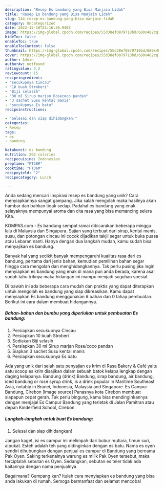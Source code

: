 ```yaml
---
description: "Resep Es bandung yang Bisa Manjain Lidah"
title: "Resep Es bandung yang Bisa Manjain Lidah"
slug: 244-resep-es-bandung-yang-bisa-manjain-lidah
category: Uncategorized
date: 2022-12-10T22:16:36.940Z
image: https://img-global.cpcdn.com/recipes/55d38ef0879710bd/680x482cq70/es-bandung-foto-resep-utama.jpg
hideToc: false
enableToc: true
enableTocContent: false
thumbnail: https://img-global.cpcdn.com/recipes/55d38ef0879710bd/680x482cq70/es-bandung-foto-resep-utama.jpg
cover: https://img-global.cpcdn.com/recipes/55d38ef0879710bd/680x482cq70/es-bandung-foto-resep-utama.jpg
author: Admin
authorAv: notfound
ratingvalue: 3.2
reviewcount: 15
recipeingredient:
- "secukupnya Cincau"
- "10 buah Stroberi"
- "Biji selasih"
- "30 ml Sirup marjan Rosecoco pandan"
- "3 sachet Susu kental manis"
- "secukupnya Es batu"
recipeinstructions:

- "Selesai dan siap dihidangkan!"
categories:
- Resep
tags:
- es
- bandung

katakunci: es bandung 
nutrition: 203 calories
recipecuisine: Indonesian
preptime: "PT28M"
cooktime: "PT36M"
recipeyield: "2"
recipecategory: Lunch

---
```





Anda sedang mencari inspirasi resep es bandung yang unik? Cara menyiapkannya sangat gampang. Jika salah mengolah maka hasilnya akan hambar dan bahkan tidak sedap. Padahal es bandung yang enak selayaknya mempunyai aroma dan cita rasa yang bisa memancing selera Kita.





KOMPAS.com - Es bandung sempat ramai dibicarakan beberapa minggu lalu di Malaysia dan Singapura. Sajian yang terbuat dari sirup, kental manis, susu, dan potongan cincau ini cocok dijadikan takjil segar untuk buka puasa atau Lebaran nanti. Hanya dengan dua langkah mudah, kamu sudah bisa menyajikan es bandung.

Banyak hal yang sedikit banyak mempengaruhi kualitas rasa dari es bandung, pertama dari jenis bahan, kemudian pemilihan bahan segar hingga cara mengolah dan menghidangkannya. Tak perlu pusing jika ingin menyiapkan es bandung yang enak di mana pun anda berada, karena asal sudah tahu triknya maka hidangan ini mampu menjadi suguhan spesial.






Di bawah ini ada beberapa cara mudah dan praktis yang dapat diterapkan untuk mengolah es bandung yang siap dikreasikan. Kamu dapat menyiapkan Es bandung menggunakan 6 bahan dan 0 tahap pembuatan. Berikut ini cara dalam membuat hidangannya.

<!--inarticleads1-->

##### Bahan-bahan dan bumbu yang diperlukan untuk pembuatan Es bandung:

1. Persiapkan secukupnya Cincau
1. Persiapkan 10 buah Stroberi
1. Sediakan Biji selasih
1. Persiapkan 30 ml Sirup marjan Rose/coco pandan
1. Siapkan 3 sachet Susu kental manis
1. Persiapkan secukupnya Es batu


Ada yang unik dari salah satu penyajian es krim di Rasa Bakery &amp; Café yaitu satu scoop es krim disajikan dalam sebuah batok kelapa lengkap dengan daging kelapanya. Bandung (drink) Bandung, sirap bandung, air bandung, iced bandung or rose syrup drink, is a drink popular in Maritime Southeast Asia, notably in Brunei, Indonesia, Malaysia and Singapore. Es Campur Bandung, Cirebon [image source] Panasnya kota Cirebon membuat siapapun cepat gerah. Tak perlu bingung, kamu bisa mendinginkannya dengan menjajal Es Campur Bandung yang terletak di Jalan Pamitran atau depan Kinderfield School, Cirebon. 

<!--inarticleads2-->

##### Langkah-langkah untuk buat Es bandung:


1. Selesai dan siap dihidangkan!

Jangan kaget, isi es campur ini melimpah dari bubur mutiara, timun suri, alpukat. Esteh adalah teh yang didinginkan dengan es batu. Nama es oyen sendiri dihubungkan dengan penjual es campur di Bandung yang bernama Pak Oyen. Saking terkenalnya warung es milik Pak Oyen tersebut, maka terciptalah sebutan es Oyen. Sedangkan, sebutan es teler tidak ada kaitannya dengan nama penjualnya. 

Bagaimana? Gampang kan? Itulah cara menyiapkan es bandung yang bisa anda lakukan di rumah. Semoga bermanfaat dan selamat mencoba!
